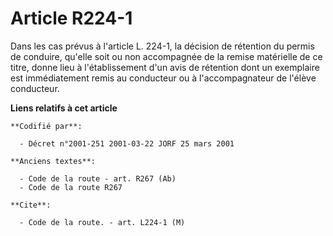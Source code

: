# Article R224-1

Dans les cas prévus à l'article L. 224-1, la décision de rétention du permis de conduire, qu'elle soit ou non accompagnée de
la remise matérielle de ce titre, donne lieu à l'établissement d'un avis de rétention dont un exemplaire est immédiatement
remis au conducteur ou à l'accompagnateur de l'élève conducteur.

**Liens relatifs à cet article**

	**Codifié par**:

	  - Décret n°2001-251 2001-03-22 JORF 25 mars 2001

	**Anciens textes**:

	  - Code de la route - art. R267 (Ab)
	  - Code de la route R267

	**Cite**:

	  - Code de la route. - art. L224-1 (M)
